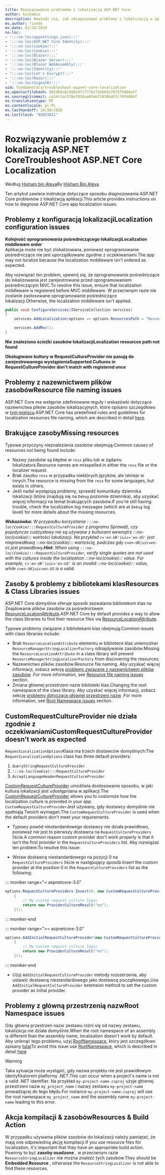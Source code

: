 ```yaml
---
title: Rozwiązywanie problemów z lokalizacją ASP.NET Core
author: hishamco
description: Dowiedz się, jak zdiagnozować problemy z lokalizacją w aplikacjach ASP.NET Core.
ms.author: riande
ms.date: 01/24/2019
no-loc:
- ':::no-loc(appsettings.json):::'
- ':::no-loc(ASP.NET Core Identity):::'
- ':::no-loc(cookie):::'
- ':::no-loc(Cookie):::'
- ':::no-loc(Blazor):::'
- ':::no-loc(Blazor Server):::'
- ':::no-loc(Blazor WebAssembly):::'
- ':::no-loc(Identity):::'
- ":::no-loc(Let's Encrypt):::"
- ':::no-loc(Razor):::'
- ':::no-loc(SignalR):::'
uid: fundamentals/troubleshoot-aspnet-core-localization
ms.openlocfilehash: 995db4c8c9d0c0f1f77b1fd3665e707975406a7f
ms.sourcegitcommit: ca34c1ac578e7d3daa0febf1810ba5fc74f60bbf
ms.translationtype: MT
ms.contentlocale: pl-PL
ms.lasthandoff: 10/30/2020
ms.locfileid: "93053621"
---
```

# <a name="troubleshoot-aspnet-core-localization"></a><span data-ttu-id="96582-103">Rozwiązywanie problemów z lokalizacją ASP.NET Core</span><span class="sxs-lookup"><span data-stu-id="96582-103">Troubleshoot ASP.NET Core Localization</span></span>

<span data-ttu-id="96582-104">Według [Hisham bin Ateya](https://github.com/hishamco)</span><span class="sxs-lookup"><span data-stu-id="96582-104">By [Hisham Bin Ateya](https://github.com/hishamco)</span></span>

<span data-ttu-id="96582-105">Ten artykuł zawiera instrukcje dotyczące sposobu diagnozowania ASP.NET Core problemów z lokalizacją aplikacji.</span><span class="sxs-lookup"><span data-stu-id="96582-105">This article provides instructions on how to diagnose ASP.NET Core app localization issues.</span></span>

## <a name="localization-configuration-issues"></a><span data-ttu-id="96582-106">Problemy z konfiguracją lokalizacji</span><span class="sxs-lookup"><span data-stu-id="96582-106">Localization configuration issues</span></span>

<span data-ttu-id="96582-107">**Kolejność oprogramowania pośredniczącego lokalizacji**</span><span class="sxs-lookup"><span data-stu-id="96582-107">**Localization middleware order**</span></span>  
<span data-ttu-id="96582-108">Aplikacja może nie być zlokalizowana, ponieważ oprogramowanie pośredniczące nie jest uporządkowane zgodnie z oczekiwaniami.</span><span class="sxs-lookup"><span data-stu-id="96582-108">The app may not localize because the localization middleware isn't ordered as expected.</span></span>

<span data-ttu-id="96582-109">Aby rozwiązać ten problem, upewnij się, że oprogramowanie pośredniczące do lokalizowania jest zarejestrowane przed oprogramowaniem pośredniczącym MVC.</span><span class="sxs-lookup"><span data-stu-id="96582-109">To resolve this issue, ensure that localization middleware is registered before MVC middleware.</span></span> <span data-ttu-id="96582-110">W przeciwnym razie nie zostanie zastosowane oprogramowanie pośredniczące lokalizacji.</span><span class="sxs-lookup"><span data-stu-id="96582-110">Otherwise, the localization middleware isn't applied.</span></span>

```csharp
public void ConfigureServices(IServiceCollection services)
{
    services.AddLocalization(options => options.ResourcesPath = "Resources");

    services.AddMvc();
}
```

<span data-ttu-id="96582-111">**Nie znaleziono ścieżki zasobów lokalizacji**</span><span class="sxs-lookup"><span data-stu-id="96582-111">**Localization resources path not found**</span></span>

<span data-ttu-id="96582-112">**Obsługiwane kultury w RequestCultureProvider nie pasują do zarejestrowanego wystąpienia**</span><span class="sxs-lookup"><span data-stu-id="96582-112">**Supported Cultures in RequestCultureProvider don't match with registered once**</span></span>  

## <a name="resource-file-naming-issues"></a><span data-ttu-id="96582-113">Problemy z nazewnictwem plików zasobów</span><span class="sxs-lookup"><span data-stu-id="96582-113">Resource file naming issues</span></span>

<span data-ttu-id="96582-114">ASP.NET Core ma wstępnie zdefiniowane reguły i wskazówki dotyczące nazewnictwa plików zasobów lokalizacyjnych, które opisano szczegółowo w [tym miejscu](xref:fundamentals/localization?view=aspnetcore-2.2#resource-file-naming).</span><span class="sxs-lookup"><span data-stu-id="96582-114">ASP.NET Core has predefined rules and guidelines for localization resources file naming, which are described in detail [here](xref:fundamentals/localization?view=aspnetcore-2.2#resource-file-naming).</span></span>

## <a name="missing-resources"></a><span data-ttu-id="96582-115">Brakujące zasoby</span><span class="sxs-lookup"><span data-stu-id="96582-115">Missing resources</span></span>

<span data-ttu-id="96582-116">Typowe przyczyny nieznalezienia zasobów obejmują:</span><span class="sxs-lookup"><span data-stu-id="96582-116">Common causes of resources not being found include:</span></span>

- <span data-ttu-id="96582-117">Nazwy zasobów są błędne w `resx` pliku lub w żądaniu lokalizatora.</span><span class="sxs-lookup"><span data-stu-id="96582-117">Resource names are misspelled in either the `resx` file or the localizer request.</span></span>
- <span data-ttu-id="96582-118">Brak zasobu `resx` w przypadku niektórych języków, ale istnieje w innych.</span><span class="sxs-lookup"><span data-stu-id="96582-118">The resource is missing from the `resx` for some languages, but exists in others.</span></span>
- <span data-ttu-id="96582-119">Jeśli nadal występują problemy, sprawdź komunikaty dziennika lokalizacji (które znajdują się na `Debug` poziomie dziennika), aby uzyskać więcej informacji na temat brakujących zasobów.</span><span class="sxs-lookup"><span data-stu-id="96582-119">If you're still having trouble, check the localization log messages (which are at `Debug` log level) for more details about the missing resources.</span></span>

<span data-ttu-id="96582-120">_**Wskazówka:** W przypadku korzystania `:::no-loc(Cookie):::RequestCultureProvider` z programu Sprawdź, czy pojedyncze cudzysłowy nie są używane z kulturami wewnątrz :::no-loc(cookie)::: wartości lokalizacji. Na przykład `c='en-UK'|uic='en-US'` jest nieprawidłową :::no-loc(cookie)::: wartością, podczas gdy `c=en-UK|uic=en-US` jest prawidłowy._</span><span class="sxs-lookup"><span data-stu-id="96582-120">_**Hint:** When using `:::no-loc(Cookie):::RequestCultureProvider`, verify single quotes are not used with the cultures inside the localization :::no-loc(cookie)::: value. For example, `c='en-UK'|uic='en-US'` is an invalid :::no-loc(cookie)::: value, while `c=en-UK|uic=en-US` is a valid._</span></span>

## <a name="resources--class-libraries-issues"></a><span data-ttu-id="96582-121">Zasoby & problemy z bibliotekami klas</span><span class="sxs-lookup"><span data-stu-id="96582-121">Resources & Class Libraries issues</span></span>

<span data-ttu-id="96582-122">ASP.NET Core domyślnie oferuje sposób zezwalania bibliotekom klas na Znajdowanie plików zasobów za pośrednictwem [ResourceLocationAttribute](/dotnet/api/microsoft.extensions.localization.resourcelocationattribute?view=aspnetcore-2.1).</span><span class="sxs-lookup"><span data-stu-id="96582-122">ASP.NET Core by default provides a way to allow the class libraries to find their resource files via [ResourceLocationAttribute](/dotnet/api/microsoft.extensions.localization.resourcelocationattribute?view=aspnetcore-2.1).</span></span>

<span data-ttu-id="96582-123">Typowe problemy związane z bibliotekami klas obejmują:</span><span class="sxs-lookup"><span data-stu-id="96582-123">Common issues with class libraries include:</span></span>
- <span data-ttu-id="96582-124">Brak `ResourceLocationAttribute` elementu w bibliotece klas uniemożliwi `ResourceManagerStringLocalizerFactory` odnajdywanie zasobów.</span><span class="sxs-lookup"><span data-stu-id="96582-124">Missing the `ResourceLocationAttribute` in a class library will prevent `ResourceManagerStringLocalizerFactory` from discovering the resources.</span></span>
- <span data-ttu-id="96582-125">Nazewnictwo plików zasobów.</span><span class="sxs-lookup"><span data-stu-id="96582-125">Resource file naming.</span></span> <span data-ttu-id="96582-126">Aby uzyskać więcej informacji, zobacz sekcję [problemy związane z nazewnictwem plików zasobów](#resource-file-naming-issues) .</span><span class="sxs-lookup"><span data-stu-id="96582-126">For more information, see [Resource file naming issues](#resource-file-naming-issues) section.</span></span>
- <span data-ttu-id="96582-127">Zmiana głównej przestrzeni nazw biblioteki klas.</span><span class="sxs-lookup"><span data-stu-id="96582-127">Changing the root namespace of the class library.</span></span> <span data-ttu-id="96582-128">Aby uzyskać więcej informacji, zobacz sekcję [problemy dotyczące głównej przestrzeni nazw](#root-namespace-issues) .</span><span class="sxs-lookup"><span data-stu-id="96582-128">For more information, see [Root Namespace issues](#root-namespace-issues) section.</span></span>

## <a name="customrequestcultureprovider-doesnt-work-as-expected"></a><span data-ttu-id="96582-129">CustomRequestCultureProvider nie działa zgodnie z oczekiwaniami</span><span class="sxs-lookup"><span data-stu-id="96582-129">CustomRequestCultureProvider doesn't work as expected</span></span>

<span data-ttu-id="96582-130">`RequestLocalizationOptions`Klasa ma trzech dostawców domyślnych:</span><span class="sxs-lookup"><span data-stu-id="96582-130">The `RequestLocalizationOptions` class has three default providers:</span></span>

1. `QueryStringRequestCultureProvider`
2. `:::no-loc(Cookie):::RequestCultureProvider`
3. `AcceptLanguageHeaderRequestCultureProvider`

<span data-ttu-id="96582-131">[CustomRequestCultureProvider](/dotnet/api/microsoft.aspnetcore.localization.customrequestcultureprovider?view=aspnetcore-2.1) umożliwia dostosowanie sposobu, w jaki kultura lokalizacji jest udostępniana w aplikacji.</span><span class="sxs-lookup"><span data-stu-id="96582-131">The [CustomRequestCultureProvider](/dotnet/api/microsoft.aspnetcore.localization.customrequestcultureprovider?view=aspnetcore-2.1) allows you to customize how the localization culture is provided in your app.</span></span> <span data-ttu-id="96582-132">`CustomRequestCultureProvider`Jest używany, gdy dostawcy domyślnie nie spełniają Twoich wymagań.</span><span class="sxs-lookup"><span data-stu-id="96582-132">The `CustomRequestCultureProvider` is used when the default providers don't meet your requirements.</span></span>

- <span data-ttu-id="96582-133">Typowy powód niestandardowego dostawcy nie działa prawidłowo, ponieważ nie jest to pierwszy dostawca na `RequestCultureProviders` liście.</span><span class="sxs-lookup"><span data-stu-id="96582-133">A common reason custom provider don't work properly is that it isn't the first provider in the `RequestCultureProviders` list.</span></span> <span data-ttu-id="96582-134">Aby rozwiązać ten problem:</span><span class="sxs-lookup"><span data-stu-id="96582-134">To resolve this issue:</span></span>

- <span data-ttu-id="96582-135">Wstaw dostawcę niestandardowego na pozycji 0 na `RequestCultureProviders` liście w następujący sposób:</span><span class="sxs-lookup"><span data-stu-id="96582-135">Insert the custom provider at the position 0 in the `RequestCultureProviders` list as the following:</span></span>

::: moniker range="< aspnetcore-3.0"
```csharp
options.RequestCultureProviders.Insert(0, new CustomRequestCultureProvider(async context =>
    {
        // My custom request culture logic
        return new ProviderCultureResult("en");
    }));
```
::: moniker-end

::: moniker range=">= aspnetcore-3.0"
```csharp
options.AddInitialRequestCultureProvider(new CustomRequestCultureProvider(async context =>
    {
        // My custom request culture logic
        return new ProviderCultureResult("en");
    }));
```
::: moniker-end

- <span data-ttu-id="96582-136">Użyj `AddInitialRequestCultureProvider` metody rozszerzenia, aby ustawić dostawcę niestandardowego jako dostawcę początkowego.</span><span class="sxs-lookup"><span data-stu-id="96582-136">Use `AddInitialRequestCultureProvider` extension method to set the custom provider as initial provider.</span></span>

## <a name="root-namespace-issues"></a><span data-ttu-id="96582-137">Problemy z główną przestrzenią nazw</span><span class="sxs-lookup"><span data-stu-id="96582-137">Root Namespace issues</span></span>

<span data-ttu-id="96582-138">Gdy główna przestrzeń nazw zestawu różni się od nazwy zestawu, lokalizacja nie działa domyślnie.</span><span class="sxs-lookup"><span data-stu-id="96582-138">When the root namespace of an assembly is different than the assembly name, localization doesn't work by default.</span></span> <span data-ttu-id="96582-139">Aby uniknąć tego problemu, użyj [RootNamespace](/dotnet/api/microsoft.extensions.localization.rootnamespaceattribute?view=aspnetcore-2.1), który jest szczegółowo opisany [tutaj](xref:fundamentals/localization?view=aspnetcore-2.2#resource-file-naming)</span><span class="sxs-lookup"><span data-stu-id="96582-139">To avoid this issue use [RootNamespace](/dotnet/api/microsoft.extensions.localization.rootnamespaceattribute?view=aspnetcore-2.1), which is described in detail [here](xref:fundamentals/localization?view=aspnetcore-2.2#resource-file-naming)</span></span>

> [!WARNING]
> <span data-ttu-id="96582-140">Taka sytuacja może wystąpić, gdy nazwa projektu nie jest prawidłowym identyfikatorem platformy .NET.</span><span class="sxs-lookup"><span data-stu-id="96582-140">This can occur when a project's name is not a valid .NET identifier.</span></span> <span data-ttu-id="96582-141">Na przykład `my-project-name.csproj` użyje głównej przestrzeni nazw `my_project_name` i nazwy zestawu `my-project-name` prowadzącej do tego błędu.</span><span class="sxs-lookup"><span data-stu-id="96582-141">For instance `my-project-name.csproj` will use the root namespace `my_project_name` and the assembly name `my-project-name` leading to this error.</span></span> 

## <a name="resources--build-action"></a><span data-ttu-id="96582-142">Akcja kompilacji & zasobów</span><span class="sxs-lookup"><span data-stu-id="96582-142">Resources & Build Action</span></span>

<span data-ttu-id="96582-143">W przypadku używania plików zasobów do lokalizacji należy pamiętać, że mają one odpowiednią akcję kompilacji.</span><span class="sxs-lookup"><span data-stu-id="96582-143">If you use resource files for localization, it's important that they have an appropriate build action.</span></span> <span data-ttu-id="96582-144">Powinny to być **zasoby osadzone** , w przeciwnym razie `ResourceStringLocalizer` nie można znaleźć tych zasobów.</span><span class="sxs-lookup"><span data-stu-id="96582-144">They should be **Embedded Resource** , otherwise the `ResourceStringLocalizer` is not able to find these resources.</span></span>
